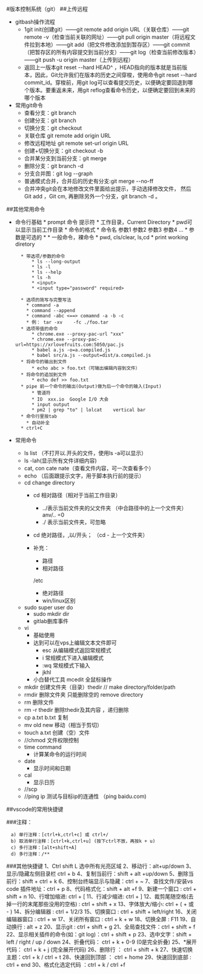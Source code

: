 #版本控制系统（git）
##上传远程
*  gitbash操作流程
    * 1git init(创建git）——git remote add origin URL（关联仓库）——git remote -v（检查当前关联的网址）——git pull origin master（将远程文件拉到本地）——git add（把文件修改添加到暂存区）——git commit（把暂存区的所有内容提交到当前分支）——git log（检查当前修改版本）——git push -u origin master（上传到远程）
    * 返回上一版本git reset --hard HEAD^ ，HEAD指向的版本就是当前版本，因此，Git允许我们在版本的历史之间穿梭，使用命令git reset --hard commit_id。穿梭前，用git log可以查看提交历史，以便确定要回退到哪个版本。要重返未来，用git reflog查看命令历史，以便确定要回到未来的哪个版本
*  常用git命令   
    *  查看分支：git branch
    *  创建分支：git branch <name>
    *  切换分支：git checkout <name>
    *  关联仓库 git remote add origin URL
    *  修改远程地址 git remote set-url origin URL
    *  创建+切换分支：git checkout -b <name>
    *  合并某分支到当前分支：git merge <name>
    *  删除分支：git branch -d <name>
    *  分支合并图：git log --graph
    *  普通模式合并，合并后的历史有分支:git merge --no-ff <name>
    *  合并冲突git会在本地修改文件里面给出提示，手动选择修改文件， 然后Git add ，Git cm, 再删除另外一个分支，git branch -d <name>。

##其他常用命令
* 命令行基础
        * prompt 命令 提示符
        * 工作目录，Current Directory
          * pwd可以显示当前工作目录
        * 命令的格式
          * 命令名 参数1 参数2 参数3 参数4 ...
          * 参数是可选的
          * 
        * 一般命令，裸命令
            * pwd, cls/clear, ls,cd
            * print working diretory

        * 带选项/参数的命令
            * ls --long-output
            * ls -l
            * ls --help
            * ls -h
            * <input>
            * <input type="password" required>

        * 选项的简写与完整写法
          * command -a
          * command --append
          * command -abc <==> comamnd -a -b -c
          * 例： tar -xv    -fc ./foo.tar
        * 选项带值的命令
            * chrome.exe --proxy-pac-url "xxx"
            * chrome.exe --proxy-pac-url=https://xrlovefruits.com:5050/pac.js
            * babel a.js -o=a.compiled.js
            * babel src/a.js --output=dist/a.compiled.js
        * 将命令的输出到文件
            * echo abc > foo.txt（可输出编辑内容到文件）
        * 将命令的追加到文件
            * echo def >> foo.txt
        * pipe 前一个命令的输出(Output)做为后一个命令的输入(Input)
            * 管道符
            * IO  xxx.io  Google I/O 大会
            * input output
            * pm2 | grep "to" | lolcat    vertical bar
        * 命令行里按tab
          * 自动补全
        * ctrl+C

* 常用命令
    * ls     list （不打开以.开头的文件，使用ls -a可以显示）
     * ls -lah(显示所有文件详细内容)
    * cat,   con cate nate（查看文件内容，可一次查看多个）
    * echo （后面跟提示文字，用于脚本执行前的提示）
    * cd   change directory
      * cd 相对路径（相对于当前工作目录）
        * ../表示当前文件夹的父文件夹 （中合路径中的上一个文件夹）anv/.. =0
        * ./ 表示当前文件夹，可忽略
      * cd 绝对路径，,以/开头； （cd - 上一个文件夹）
      * 补充：
        * 路径
        * 相对路径

        /etc

        * 绝对路径
        * win/linux区别
    * sudo super user do
      * sudo mkdir dir
      * gitlab删库事件
    * vi
        * 基础使用
        * 达到可以在vps上编辑文本文件即可
            * esc 从编辑模式返回常规模式
            * i 常规模式下进入编辑模式
            * :wq 常规模式下输入
            * jkhl
        * 小白替代工具 mcedit 全鼠标操作
    * mkdir 创建文件夹（目录）thedir // make directory/folder/path
    * rmdir 删除文件夹 只能删除空的 remove directory
    * rm 删除文件
    * rm -r thedir 删除thedir及其内容 ，递归删除
    * cp a.txt b.txt 复制
    * mv old new 移动（相当于剪切） 
    * touch a.txt 创建（空）文件
    * //chmod 文件权限控制
    * time command
        * 计算某命令的运行时间
    * date
        * 显示时间和日期
    * cal
        * 显示日历
    * //scp
    * //ping ip 测试与目标ip的连通性 （ping baidu.com)

    
    
    
   
 ##vscode的常用快捷键

 ###注释：

    　a) 单行注释：[ctrl+k,ctrl+c] 或 ctrl+/
    　b) 取消单行注释：[ctrl+k,ctrl+u] (按下ctrl不放，再按k + u)
    　c) 多行注释：[alt+shift+A]
    　d) 多行注释：/**
###其他快捷键
    1、Ctrl shift L 选中所有光亮区域
    2、移动行：alt+up/down
    3、显示/隐藏左侧目录栏 ctrl + b
    4、复制当前行：shift + alt +up/down
    5、删除当前行：shift + ctrl + k
    6、控制台终端显示与隐藏：ctrl + ~
    7、查找文件/安装vs code 插件地址：ctrl + p
    8、代码格式化：shift + alt +f
    9、新建一个窗口 : ctrl + shift + n
    10、行增加缩进: ctrl + [
    11、行减少缩进: ctrl + ]
    12、裁剪尾随空格(去掉一行的末尾那些没用的空格) : ctrl + shift + x
    13、字体放大/缩小: ctrl + ( + 或 - )
    14、拆分编辑器 : ctrl + 1/2/3
    15、切换窗口 : ctrl + shift + left/right
    16、关闭编辑器窗口 : ctrl + w
    17、关闭所有窗口 : ctrl + k + w
    18、切换全屏 : F11
    19、自动换行 : alt + z
    20、显示git : ctrl + shift + g
    21、全局查找文件：ctrl + shift + f
    22、显示相关插件的命令(如：git log)：ctrl + shift + p
    23、选中文字：shift + left / right / up / down
    24、折叠代码： ctrl + k + 0-9 (0是完全折叠)
    25、*展开代码： ctrl + k + j (完全展开代码)
    26、删除行 ： ctrl + shift + k
    27、快速切换主题：ctrl + k / ctrl + t
    28、快速回到顶部 ： ctrl + home
    29、快速回到底部 : ctrl + end
    30、格式化选定代码 ：ctrl + k / ctrl +f